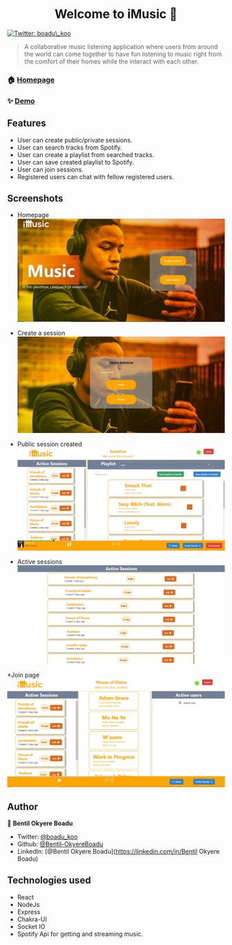 <h1 align="center">Welcome to iMusic 👋</h1>
<p>
  <a href="https://twitter.com/boadu\_koo" target="_blank">
    <img alt="Twitter: boadu\_koo" src="https://img.shields.io/twitter/follow/boadu\_koo.svg?style=social" />
  </a>
</p>

> A collaborative music listening application where users from around the world can come together to have fun listening to music right from the comfort of their homes while the interact with each other.

### 🏠 [Homepage](https://imusique.netlify.app/)

### ✨ [Demo](https://imusique.netlify.app/)

## Features
* User can create public/private sessions.
* User can search tracks from Spotify.
* User can create a playlist from searched tracks.
* User can save created playlist to Spotify.
* User can join sessions.
* Registered users can chat with fellow registered users.

## Screenshots
* Homepage
![screenshot](frontend/src/assets/imusic%20screenshots/homepage.JPG)

* Create a session
![screenshot](frontend/src/assets/imusic%20screenshots/createsessionpage.JPG)

* Public session created
![screenshot](frontend/src/assets/imusic%20screenshots/publicsessioncreated.JPG)

* Active sessions
![screenshot](frontend/src/assets/imusic%20screenshots/activesessions.JPG)

*Join page
![screenshot](frontend/src/assets/imusic%20screenshots/joinpage.JPG)


## Author

👤 **Bentil Okyere Boadu**

* Twitter: [@boadu\_koo](https://twitter.com/boadu\_koo)
* Github: [@Bentil-OkyereBoadu](https://github.com/Bentil-OkyereBoadu)
* LinkedIn: [@Bentil Okyere Boadu](https://linkedin.com/in/Bentil Okyere Boadu)

## Technologies used

* React
* NodeJs
* Express
* Chakra-UI
* Socket IO
* Spotify Api for getting and streaming music.

